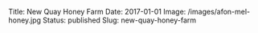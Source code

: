 Title: New Quay Honey Farm
Date: 2017-01-01
Image: /images/afon-mel-honey.jpg
Status: published
Slug: new-quay-honey-farm
